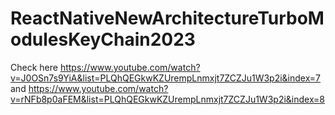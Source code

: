 # ReactNativeNewArchitectureTurboModulesKeyChain2023

Check here https://www.youtube.com/watch?v=J0OSn7s9YiA&list=PLQhQEGkwKZUrempLnmxjt7ZCZJu1W3p2i&index=7 and https://www.youtube.com/watch?v=rNFb8p0aFEM&list=PLQhQEGkwKZUrempLnmxjt7ZCZJu1W3p2i&index=8
